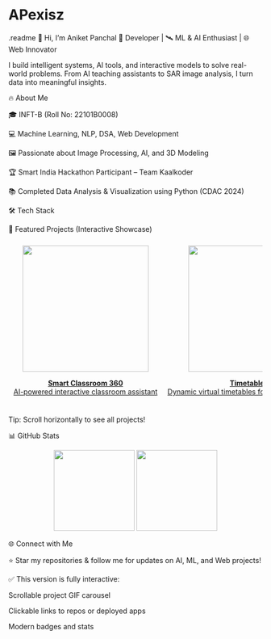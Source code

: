 # APexisz
.readme
👋 Hi, I’m Aniket Panchal
🌟 Developer | 🛰️ ML & AI Enthusiast | 🌐 Web Innovator

I build intelligent systems, AI tools, and interactive models to solve real-world problems.
From AI teaching assistants to SAR image analysis, I turn data into meaningful insights.

🔥 About Me

🎓 INFT-B (Roll No: 22101B0008)

💻 Machine Learning, NLP, DSA, Web Development

🖼️ Passionate about Image Processing, AI, and 3D Modeling

🏆 Smart India Hackathon Participant – Team Kaalkoder

📚 Completed Data Analysis & Visualization using Python (CDAC 2024)

🛠️ Tech Stack
















🚀 Featured Projects (Interactive Showcase)
<div style="display: flex; overflow-x: auto; gap: 20px; padding: 10px;"> <div style="flex: 0 0 auto; text-align:center;"> <a href="https://github.com/aniketpanchal/SmartClass360" target="_blank"> <img src="https://github.com/aniketpanchal/aniketpanchal/raw/main/smartclass.gif" width="250px"/> <p><b>Smart Classroom 360</b><br>AI-powered interactive classroom assistant</p> </a> </div> <div style="flex: 0 0 auto; text-align:center;"> <a href="https://github.com/aniketpanchal/TimetableAI" target="_blank"> <img src="https://github.com/aniketpanchal/aniketpanchal/raw/main/timetable.gif" width="250px"/> <p><b>Timetable AI</b><br>Dynamic virtual timetables for students & teachers</p> </a> </div> <div style="flex: 0 0 auto; text-align:center;"> <a href="https://github.com/aniketpanchal/TeachingAI" target="_blank"> <img src="https://github.com/aniketpanchal/aniketpanchal/raw/main/teaching_ai.gif" width="250px"/> <p><b>Teaching AI</b><br>AI assistant for personalized learning</p> </a> </div> <div style="flex: 0 0 auto; text-align:center;"> <a href="https://github.com/aniketpanchal/SARImageColorization" target="_blank"> <img src="https://github.com/aniketpanchal/aniketpanchal/raw/main/sar_demo.gif" width="250px"/> <p><b>SAR Image Colorization</b><br>Grayscale to vibrant optical & 3D terrain models</p> </a> </div> <div style="flex: 0 0 auto; text-align:center;"> <a href="https://github.com/aniketpanchal/MediBot" target="_blank"> <img src="https://github.com/aniketpanchal/aniketpanchal/raw/main/medibot.gif" width="250px"/> <p><b>MediBot</b><br>AI healthcare assistant & symptom analysis</p> </a> </div> </div>

Tip: Scroll horizontally to see all projects!

📊 GitHub Stats
<p align="center"> <img src="https://github-readme-stats.vercel.app/api?username=aniketpanchal&show_icons=true&theme=radical&count_private=true" height="160"/> <img src="https://github-readme-stats.vercel.app/api/top-langs/?username=aniketpanchal&layout=compact&theme=radical" height="160"/> </p>

🌐 Connect with Me








⭐ Star my repositories & follow me for updates on AI, ML, and Web projects!

✅ This version is fully interactive:

Scrollable project GIF carousel

Clickable links to repos or deployed apps

Modern badges and stats
